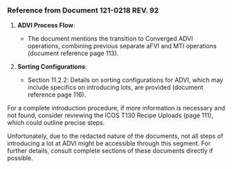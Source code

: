 ### Reference from Document 121-0218 REV. 92
1. **ADVI Process Flow**: 
   - The document mentions the transition to Converged ADVI operations, combining previous separate aFVI and MTI operations (document reference page 113). 

2. **Sorting Configurations**:
   - Section 11.2.2: Details on sorting configurations for ADVI, which may include specifics on introducing lots, are provided (document reference page 116).

For a complete introduction procedure, if more information is necessary and not found, consider reviewing the ICOS T130 Recipe Uploads (page 111), which could outline precise steps.

Unfortunately, due to the redacted nature of the documents, not all steps of introducing a lot at ADVI might be accessible through this segment. For further details, consult complete sections of these documents directly if possible.